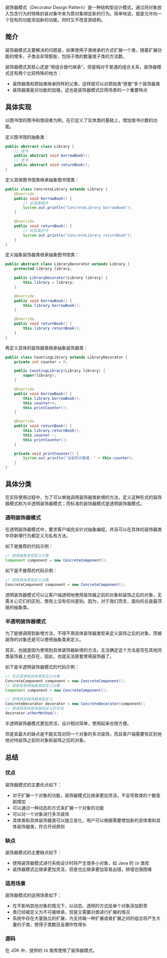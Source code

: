 
装饰器模式（Decorator Design Pattern）是一种结构型设计模式，通过将对象放入包含行为的特殊封装对象中来为原对象绑定新的行为。简单地说，就是允许向一个现有的功能添加新的功能，同时又不改变其结构。

<!--more-->

## 简介

装饰器模式主要解决的问题是，如果使用子类继承的方式扩展一个类，随着扩展功能的增多，子类会非常膨胀，包括子类的数量或子类的方法数。

装饰器模式其核心还是“用组合替代继承”，但是相对于普通的组合关系，装饰器模式还有两个比较特殊的地方：

- 装饰器类和原始类继承同样的父类，这样就可以对原始类“嵌套”多个装饰器类
- 装饰器类是对功能的加强，这也是装饰器模式应用场景的一个重要特点

## 具体实现

以图书馆的图书和借阅者为例，在已定义了实体类的基础上，增加借书计数的功能。

定义图书馆的抽象类：

```java
public abstract class Library {
    // 借书
    public abstract void borrowBook();
    // 还书
    public abstract void returnBook();
}
```

定义具体图书馆类继承抽象图书馆类：

```java
public class ConcreteLibrary extends Library {
    @Override
    public void borrowBook() {
        // 实现类借书
        System.out.println("ConcreteLibrary borrowBook");
    }

    @Override
    public void returnBook() {
        // 实现类还书
        System.out.println("ConcreteLibrary returnBook");
    }
}
```

定义抽象装饰器类继承抽象图书馆类：

```java
public abstract class LibraryDecorator extends Library {
    protected Library library;

    public LibraryDecorator(Library library) {
        this.library = library;
    }

    @Override
    public void borrowBook() {
        this.library.borrowBook();
    }

    @Override
    public void returnBook() {
        this.library.returnBook();
    }
}
```

再定义具体的装饰器类继承抽象装饰器类：

```java
public class CountingLibrary extends LibraryDecorator {
    private int counter = 0;

    public CountingLibrary(Library library) {
        super(library);
    }

    @Override
    public void borrowBook() {
        this.library.borrowBook();
        this.counter++;
        this.printCounter();
    }

    @Override
    public void returnBook() {
        this.library.returnBook();
        this.counter--;
        this.printCounter();
    }

    private void printCounter() {
        System.out.println("当前的计数是：" + this.counter);
    }
}
```

## 具体分类

在实际使用过程中，为了可以单独调用装饰器类新增的方法，定义这种形式的装饰器模式称为半透明装饰器模式；而标准的装饰器模式是透明装饰器模式。

### 透明装饰器模式

在透明装饰器模式中，要求客户端完全针对抽象编程，并且可以在具体的装饰器类中将新增行为都定义为私有方法。

如下是推荐的代码示例：

```java
// 使用抽象类型定义对象
Component component = new ConcreteComponent();
```

如下是不推荐的代码示例：

```java
// 使用具体类型定义对象
ConcreteComponent component = new ConcreteComponent();
```

透明装饰器模式可以让客户端透明地使用装饰器之前的对象和装饰之后的对象，无需关心它们的区别，使用上没有任何差别。因为，对于我们而言，面向的总是最顶层的抽象类。

### 半透明装饰器模式

为了能够调用到新增方法，不得不用具体装饰器类型来定义装饰之后的对象，而被装饰的对象还是可以使用抽象类来定义。

其实，也就是因为使用到具体装饰器新增的方法，无法确定这个方法是否在其他同类装饰器上也存在，因此，也就无法嵌套使用装饰器了。

如下是半透明装饰器模式的代码示例：

```java
// 无论是使用具体类型定义对象
ConcreteComponent component = new ConcreteComponent();
// 或者是使用抽象类型定义对象
Component component = new ConcreteComponent();

// 使用具体装饰器类型定义
ConcreteDecorator decorator = new ConcreteDecorator(component);
// 再调用具体装饰器自定义的方法
decorator.otherMethod();
```

半透明装饰器模式更加灵活，设计相对简单，使用起来也很方便。

但是其最大的缺点是不能实现对同一个对象的多次装饰，而且客户端需要有区别地地对待装饰之前的对象和装饰之后的对象。

## 总结

### 优点

装饰器模式的主要优点如下：

- 对于扩展一个对象的功能，装饰器模式比继承更加灵活，不会导致类的个数急剧增加
- 可以通过一种动态的方式来扩展一个对象的功能
- 可以对一个对象进行多次装饰
- 具体类和具体装饰器类可以独立变化，用户可以根据需要增加新的具体类和具体装饰器类，符合开闭原则

### 缺点

装饰器模式的主要缺点如下：

- 使用装饰器模式进行系统设计时将产生很多小对象，如 Java 的 `IO` 类库
- 装饰器模式比继承更加灵活，但是也比继承更加容易出错，排错也很困难

### 适用场景

装饰器模式的适用场景如下：

- 在不影响其他对象的情况下，以动态、透明的方式给单个对象添加职责
- 类已经被定义为不可被继承，但是又需要对类进行扩展的情况
- 系统中存在大量独立的扩展，为支持每一种扩展或者扩展之间的组合将产生大量的子类，使得子类数目呈爆炸性增长

### 源码

在 JDK 中，提供的 `IO` 类库使用了装饰器模式。

